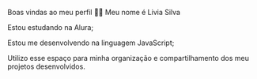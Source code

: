 Boas vindas ao meu perfil 💙💙
Meu nome é Livia Silva

Estou estudando na Alura;

Estou me desenvolvendo na linguagem JavaScript;

Utilizo esse espaço para minha organização e compartilhamento dos meu projetos desenvolvidos.
